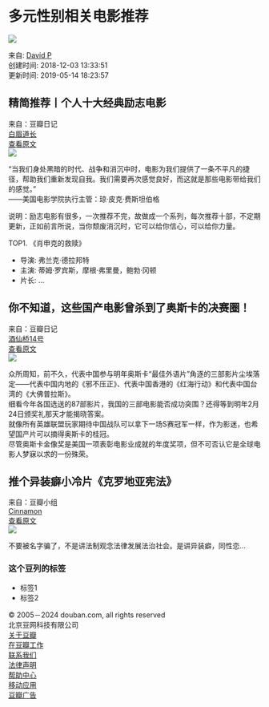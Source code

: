 # 多元性别相关电影推荐

![](https://img9.doubanio.com/view/elanor_image/raw/public/MJV892V4.jpg)

来自: [David P](https://www.douban.com/people/178642846/)  
创建时间: 2018-12-03 13:33:51  
更新时间: 2019-05-14 18:23:57  

## 精简推荐丨个人十大经典励志电影

来自：豆瓣日记  
[白眉道长](https://www.douban.com/people/4476933/)  
[查看原文](https://www.douban.com/note/715540498/)  
[![](https://img3.doubanio.com/view/note/small/public/p60233793.webp)](https://www.douban.com/note/715540498/)

“当我们身处黑暗的时代、战争和消沉中时，电影为我们提供了一条不平凡的捷径，帮助我们重新发现自我。我们需要再次感觉良好，而这就是那些电影带给我们的感觉。”  
——美国电影学院执行主管：琼·皮克·费斯坦伯格  

说明：励志电影有很多，一次推荐不完，故做成一个系列，每次推荐十部，不定期更新，正如前言所说，当你颓废消沉时，它可以给你信心，可以给你力量。  

TOP1. 《肖申克的救赎》
- 导演: 弗兰克·德拉邦特
- 主演: 蒂姆·罗宾斯，摩根·弗里曼，鲍勃·冈顿
- 片长: ...  

## 你不知道，这些国产电影曾杀到了奥斯卡的决赛圈！

来自：豆瓣日记  
[酒仙桥14号](https://www.douban.com/people/167071520/)  
[查看原文](https://www.douban.com/note/694822515/)  
[![](https://img2.doubanio.com/view/note/small/public/p55205681.webp)](https://www.douban.com/note/694822515/)

众所周知，前不久，代表中国参与明年奥斯卡“最佳外语片”角逐的三部影片尘埃落定——代表中国内地的《邪不压正》、代表中国香港的《红海行动》和代表中国台湾的《大佛普拉斯》。  
细看今年各国选送的87部影片，我国的三部电影能否成功突围？还得等到明年2月24日颁奖礼那天才能揭晓答案。  
就像所有英雄联盟玩家期待中国战队可以拿下一场S赛冠军一样，作为影迷，也希望国产片可以摘得奥斯卡的桂冠。  
尽管奥斯卡金像奖是美国一项表彰电影业成就的年度奖项，但不可否认它是全球电影人梦寐以求的一份殊荣。  

## 推个异装癖小冷片《克罗地亚宪法》

来自：豆瓣小组  
[Cinnamon](https://www.douban.com/people/186624294/)  
[查看原文](https://www.douban.com/group/topic/128756186/)  
[![](https://img9.doubanio.com/view/group_topic/large/public/p151119315.jpg)](https://www.douban.com/group/topic/128756186/)

不要被名字骗了，不是讲法制观念法律发展法治社会。是讲异装癖，同性恋...

### 这个豆列的标签
- 标签1
- 标签2

© 2005－2024 douban.com, all rights reserved  
北京豆网科技有限公司  
[关于豆瓣](https://www.douban.com/about)  
[在豆瓣工作](https://www.douban.com/jobs)  
[联系我们](https://www.douban.com/about?topic=contactus)  
[法律声明](https://www.douban.com/about/legal)  
[帮助中心](https://help.douban.com/?app=main)  
[移动应用](https://www.douban.com/doubanapp/)  
[豆瓣广告](https://www.douban.com/partner/)
<!-- tcd_original_link https://m.douban.com/doulist/111021599/ -->
